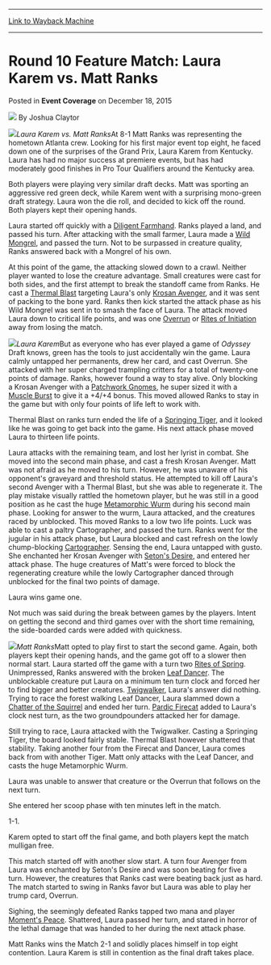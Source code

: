 
---
[Link to Wayback Machine](https://web.archive.org/web/20171030112403/https://magic.wizards.com/en/articles/archive/event-coverage/round-10-feature-match-laura-karem-vs-matt-ranks-2015-12-18)

[_metadata_:author]:- "Joshua Claytor"
[_metadata_:description]:- "Laura Karem vs. Matt RanksAt 8-1 Matt Ranks was representing the hometown Atlanta crew. Looking for his first major event top eight, he faced down one of the surprises of the Grand Prix, Laura Karem from Kentucky. Laura has had no major success at premiere events, but has had moderately good finishes in Pro Tour Qualifiers around the Kentucky area."
[_metadata_:generator]:- "Drupal 7 (http://drupal.org)"
[_metadata_:node]:- "955646"
[_metadata_:publish_date]:- "2015-12-18"
[_metadata_:source]:- "div-main-content"
[_metadata_:title]:- "Round 10 Feature Match: Laura Karem vs. Matt Ranks"
[_metadata_:wayback_capture_timestamp]:- "2017-10-30 11:24:03"
[_metadata_:wayback_raw_url]:- "https://web.archive.org/web/20171030112403id_/https://magic.wizards.com/en/articles/archive/event-coverage/round-10-feature-match-laura-karem-vs-matt-ranks-2015-12-18"
[_metadata_:wayback_url]:- "https://magic.wizards.com/en/articles/archive/event-coverage/round-10-feature-match-laura-karem-vs-matt-ranks-2015-12-18"
---


Round 10 Feature Match: Laura Karem vs. Matt Ranks
==================================================



 Posted in **Event Coverage**
 on December 18, 2015 






![](https://media.magic.wizards.com/styles/auth_small/public/generic-avatar-150_604.png)
By Joshua Claytor











![](https://media.magic.wizards.com/image_legacy_migration/sideboard/images/gpatl01/914.jpg)*Laura Karem vs. Matt Ranks*At 8-1 Matt Ranks was representing the hometown Atlanta crew. Looking for his first major event top eight, he faced down one of the surprises of the Grand Prix, Laura Karem from Kentucky. Laura has had no major success at premiere events, but has had moderately good finishes in Pro Tour Qualifiers around the Kentucky area. 


Both players were playing very similar draft decks. Matt was sporting an aggressive red green deck, while Karem went with a surprising mono-green draft strategy. Laura won the die roll, and decided to kick off the round. Both players kept their opening hands.


Laura started off quickly with a [Diligent Farmhand](http://gatherer.wizards.com/Pages/Card/Details.aspx?name=Diligent+Farmhand). Ranks played a land, and passed his turn. After attacking with the small farmer, Laura made a [Wild Mongrel](http://gatherer.wizards.com/Pages/Card/Details.aspx?name=Wild+Mongrel), and passed the turn. Not to be surpassed in creature quality, Ranks answered back with a Mongrel of his own. 


At this point of the game, the attacking slowed down to a crawl. Neither player wanted to lose the creature advantage. Small creatures were cast for both sides, and the first attempt to break the standoff came from Ranks. He cast a [Thermal Blast](http://gatherer.wizards.com/Pages/Card/Details.aspx?name=Thermal+Blast) targeting Laura's only [Krosan Avenger](http://gatherer.wizards.com/Pages/Card/Details.aspx?name=Krosan+Avenger), and it was sent of packing to the bone yard. Ranks then kick started the attack phase as his Wild Mongrel was sent in to smash the face of Laura. The attack moved Laura down to critical life points, and was one [Overrun](http://gatherer.wizards.com/Pages/Card/Details.aspx?name=Overrun) or [Rites of Initiation](http://gatherer.wizards.com/Pages/Card/Details.aspx?name=Rites+of+Initiation) away from losing the match. 


![](https://media.magic.wizards.com/image_legacy_migration/sideboard/images/gpatl01/915.jpg)*Laura Karem*But as everyone who has ever played a game of *Odyssey* Draft knows, green has the tools to just accidentally win the game. Laura calmly untapped her permanents, drew her card, and cast Overrun. She attacked with her super charged trampling critters for a total of twenty-one points of damage. Ranks, however found a way to stay alive. Only blocking a Krosan Avenger with a [Patchwork Gnomes](http://gatherer.wizards.com/Pages/Card/Details.aspx?name=Patchwork+Gnomes), he super sized it with a [Muscle Burst](http://gatherer.wizards.com/Pages/Card/Details.aspx?name=Muscle+Burst) to give it a +4/+4 bonus. This moved allowed Ranks to stay in the game but with only four points of life left to work with. 


Thermal Blast on ranks turn ended the life of a [Springing Tiger](http://gatherer.wizards.com/Pages/Card/Details.aspx?name=Springing+Tiger), and it looked like he was going to get back into the game. His next attack phase moved Laura to thirteen life points. 


Laura attacks with the remaining team, and lost her lyrist in combat. She moved into the second main phase, and cast a fresh Krosan Avenger. Matt was not afraid as he moved to his turn. However, he was unaware of his opponent's graveyard and threshold status. He attempted to kill off Laura's second Avenger with a Thermal Blast, but she was able to regenerate it. The play mistake visually rattled the hometown player, but he was still in a good position as he cast the huge [Metamorphic Wurm](http://gatherer.wizards.com/Pages/Card/Details.aspx?name=Metamorphic+Wurm) during his second main phase. Looking for answer to the wurm, Laura attacked, and the creatures raced by unblocked. This moved Ranks to a low two life points. Luck was able to cast a paltry Cartographer, and passed the turn. Ranks went for the jugular in his attack phase, but Laura blocked and cast refresh on the lowly chump-blocking [Cartographer](http://gatherer.wizards.com/Pages/Card/Details.aspx?name=Cartographer). Sensing the end, Laura untapped with gusto. She enchanted her Krosan Avenger with [Seton's Desire](http://gatherer.wizards.com/Pages/Card/Details.aspx?name=Seton%27s+Desire), and entered her attack phase. The huge creatures of Matt's were forced to block the regenerating creature while the lowly Cartographer danced through unblocked for the final two points of damage. 


Laura wins game one. 


Not much was said during the break between games by the players. Intent on getting the second and third games over with the short time remaining, the side-boarded cards were added with quickness. 


![](https://media.magic.wizards.com/image_legacy_migration/sideboard/images/gpatl01/916.jpg)*Matt Ranks*Matt opted to play first to start the second game. Again, both players kept their opening hands, and the game got off to a slower then normal start. Laura started off the game with a turn two [Rites of Spring](http://gatherer.wizards.com/Pages/Card/Details.aspx?name=Rites+of+Spring). Unimpressed, Ranks answered with the broken [Leaf Dancer](http://gatherer.wizards.com/Pages/Card/Details.aspx?name=Leaf+Dancer). The unblockable creature put Laura on a minimum ten turn clock and forced her to find bigger and better creatures. [Twigwalker](http://gatherer.wizards.com/Pages/Card/Details.aspx?name=Twigwalker), Laura's answer did nothing. Trying to race the forest walking Leaf Dancer, Laura slammed down a [Chatter of the Squirrel](http://gatherer.wizards.com/Pages/Card/Details.aspx?name=Chatter+of+the+Squirrel) and ended her turn. [Pardic Firecat](http://gatherer.wizards.com/Pages/Card/Details.aspx?name=Pardic+Firecat) added to Laura's clock nest turn, as the two groundpounders attacked her for damage. 


Still trying to race, Laura attacked with the Twigwalker. Casting a Springing Tiger, the board looked fairly stable. Thermal Blast however shattered that stability. Taking another four from the Firecat and Dancer, Laura comes back from with another Tiger. Matt only attacks with the Leaf Dancer, and casts the huge Metamorphic Wurm. 


Laura was unable to answer that creature or the Overrun that follows on the next turn. 


She entered her scoop phase with ten minutes left in the match.


1-1.


Karem opted to start off the final game, and both players kept the match mulligan free. 


This match started off with another slow start. A turn four Avenger from Laura was enchanted by Seton's Desire and was soon beating for five a turn. However, the creatures that Ranks cast were beating back just as hard. The match started to swing in Ranks favor but Laura was able to play her trump card, Overrun. 


Sighing, the seemingly defeated Ranks tapped two mana and player [Moment's Peace](http://gatherer.wizards.com/Pages/Card/Details.aspx?name=Moment%27s+Peace). Shattered, Laura passed her turn, and stared in horror of the lethal damage that was handed to her during the next attack phase. 


Matt Ranks wins the Match 2-1 and solidly places himself in top eight contention. Laura Karem is still in contention as the final draft takes place. 







